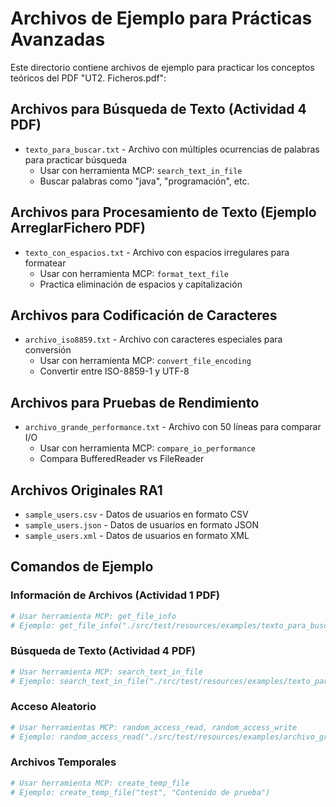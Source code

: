 # Archivos de Ejemplo para Prácticas Avanzadas

Este directorio contiene archivos de ejemplo para practicar los conceptos teóricos del PDF "UT2. Ficheros.pdf":

## Archivos para Búsqueda de Texto (Actividad 4 PDF)
- `texto_para_buscar.txt` - Archivo con múltiples ocurrencias de palabras para practicar búsqueda
  - Usar con herramienta MCP: `search_text_in_file`
  - Buscar palabras como "java", "programación", etc.

## Archivos para Procesamiento de Texto (Ejemplo ArreglarFichero PDF)
- `texto_con_espacios.txt` - Archivo con espacios irregulares para formatear
  - Usar con herramienta MCP: `format_text_file`
  - Practica eliminación de espacios y capitalización

## Archivos para Codificación de Caracteres
- `archivo_iso8859.txt` - Archivo con caracteres especiales para conversión
  - Usar con herramienta MCP: `convert_file_encoding`
  - Convertir entre ISO-8859-1 y UTF-8

## Archivos para Pruebas de Rendimiento
- `archivo_grande_performance.txt` - Archivo con 50 líneas para comparar I/O
  - Usar con herramienta MCP: `compare_io_performance`
  - Compara BufferedReader vs FileReader

## Archivos Originales RA1
- `sample_users.csv` - Datos de usuarios en formato CSV
- `sample_users.json` - Datos de usuarios en formato JSON  
- `sample_users.xml` - Datos de usuarios en formato XML

## Comandos de Ejemplo

### Información de Archivos (Actividad 1 PDF)
```bash
# Usar herramienta MCP: get_file_info
# Ejemplo: get_file_info("./src/test/resources/examples/texto_para_buscar.txt")
```

### Búsqueda de Texto (Actividad 4 PDF)
```bash
# Usar herramienta MCP: search_text_in_file  
# Ejemplo: search_text_in_file("./src/test/resources/examples/texto_para_buscar.txt", "java")
```

### Acceso Aleatorio
```bash
# Usar herramientas MCP: random_access_read, random_access_write
# Ejemplo: random_access_read("./src/test/resources/examples/archivo_grande_performance.txt", 100, 50)
```

### Archivos Temporales
```bash
# Usar herramienta MCP: create_temp_file
# Ejemplo: create_temp_file("test", "Contenido de prueba")
```